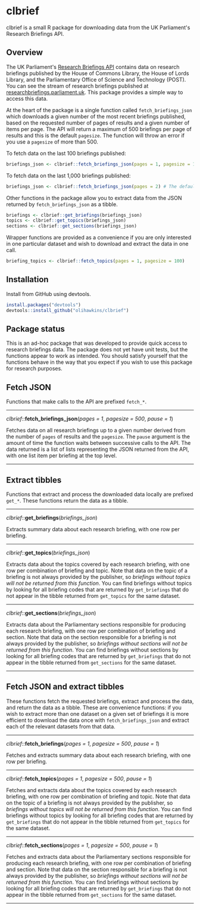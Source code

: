 # clbrief

clbrief is a small R package for downloading data from the UK Parliament's Research Briefings API.

## Overview

The UK Parliament's [Research Briefings API](http://explore.data.parliament.uk/?learnmore=Research%20Briefings) contains data on research briefings published by the House of Commons Library, the House of Lords Library, and the Parliamentary Office of Science and Technology (POST). You can see the stream of research briefings published at [researchbriefings.parliament.uk](https://researchbriefings.parliament.uk/). This package provides a simple way to access this data.

At the heart of the package is a single function called `fetch_briefings_json` which downloads a given number of the most recent briefings published, based on the requested number of pages of results and a given number of items per page. The API will return a maximum of 500 briefings per page of results and this is the default `pagesize`. The function will throw an error if you use a `pagesize` of more than 500.

To fetch data on the last 100 briefings published:

``` r
briefings_json <- clbrief::fetch_briefings_json(pages = 1, pagesize = 100)
```

To fetch data on the last 1,000 briefings published:

``` r
briefings_json <- clbrief::fetch_briefings_json(pages = 2) # The default pagesize is 500
```

Other functions in the package allow you to extract data from the JSON returned by `fetch_briefings_json` as a tibble.

``` r
briefings <- clbrief::get_briefings(briefings_json)
topics <- clbrief::get_topics(briefings_json)
sections <- clbrief::get_sections(briefings_json)
```

Wrapper functions are provided as a convenience if you are only interested in one particular dataset and wish to download and extract the data in one call.

``` r
briefing_topics <- clbrief::fetch_topics(pages = 1, pagesize = 100)
```

## Installation

Install from GitHub using devtools.

``` r
install.packages("devtools")
devtools::install_github("olihawkins/clbrief")
```

## Package status

This is an ad-hoc package that was developed to provide quick access to research briefings data. The package does not yet have unit tests, but the functions appear to work as intended. You should satisfy yourself that the functions behave in the way that you expect if you wish to use this package for research purposes.

## Fetch JSON

Functions that make calls to the API are prefixed `fetch_*`.

---

_clbrief_::__fetch_briefings_json__(_pages = 1_, _pagesize = 500_, _pause = 1_)

Fetches data on all research briefings up to a given number derived from the number of `pages` of results and the `pagesize`. The `pause` argument is the amount of time the function waits between successive calls to the API. The data returned is a list of lists representing the JSON returned from the API, with one list item per briefing at the top level.

---

## Extract tibbles

Functions that extract and process the downloaded data locally are prefixed `get_*`. These functions return the data as a tibble.

---

_clbrief_::__get_briefings__(_briefings_json_)

Extracts summary data about each research briefing, with one row per briefing.

---

_clbrief_::__get_topics__(_briefings_json_)

Extracts data about the topics covered by each research briefing, with one row per combination of briefing and topic. Note that data on the topic of a briefing is not always provided by the publisher, so _briefings without topics will not be returned from this function_. You can find briefings without topics by looking for all briefing codes that are returned by `get_briefings` that do not appear in the tibble returned from `get_topics` for the same dataset.

---

_clbrief_::__get_sections__(_briefings_json_)

Extracts data about the Parliamentary sections responsible for producing each research briefing, with one row per combination of briefing and section. Note that data on the section responsible for a briefing is not always provided by the publisher, so _briefings without sections will not be returned from this function_. You can find briefings without sections by looking for all briefing codes that are returned by `get_briefings` that do not appear in the tibble returned from `get_sections` for the same dataset.

---

## Fetch JSON and extract tibbles

These functions fetch the requested briefings, extract and process the data, and return the data as a tibble. These are convenience functions: if you wish to extract more than one dataset on a given set of briefings it is more efficient to download the data once with `fetch_briefings_json` and extract each of the relevant datasets from that data.

---

_clbrief_::__fetch_briefings__(_pages = 1_, _pagesize = 500_, _pause = 1_)

Fetches and extracts summary data about each research briefing, with one row per briefing.

---

_clbrief_::__fetch_topics__(_pages = 1_, _pagesize = 500_, _pause = 1_)

Fetches and extracts data about the topics covered by each research briefing, with one row per combination of briefing and topic. Note that data on the topic of a briefing is not always provided by the publisher, so _briefings without topics will not be returned from this function_. You can find briefings without topics by looking for all briefing codes that are returned by `get_briefings` that do not appear in the tibble returned from `get_topics` for the same dataset.

---

_clbrief_::__fetch_sections__(_pages = 1_, _pagesize = 500_, _pause = 1_)

Fetches and extracts data about the Parliamentary sections responsible for producing each research briefing, with one row per combination of briefing and section. Note that data on the section responsible for a briefing is not always provided by the publisher, so _briefings without sections will not be returned from this function_. You can find briefings without sections by looking for all briefing codes that are returned by `get_briefings` that do not appear in the tibble returned from `get_sections` for the same dataset.

---
